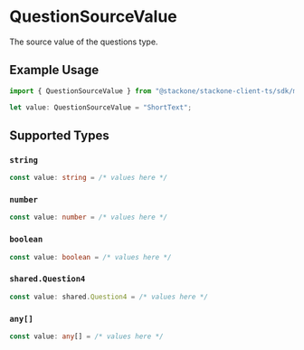 # QuestionSourceValue

The source value of the questions type.

## Example Usage

```typescript
import { QuestionSourceValue } from "@stackone/stackone-client-ts/sdk/models/shared";

let value: QuestionSourceValue = "ShortText";
```

## Supported Types

### `string`

```typescript
const value: string = /* values here */
```

### `number`

```typescript
const value: number = /* values here */
```

### `boolean`

```typescript
const value: boolean = /* values here */
```

### `shared.Question4`

```typescript
const value: shared.Question4 = /* values here */
```

### `any[]`

```typescript
const value: any[] = /* values here */
```

